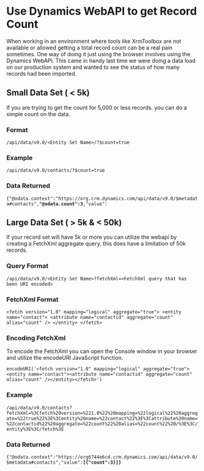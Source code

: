 # Use Dynamics WebAPI to get Record Count

When working in an environment where tools like XrmToolbox are not available or allowed getting a total record count can be a real pain sometimes.  One way of doing it just using the browser involves using the Dynamics WebAPI.  This came in handy last time we were doing a data load on our production system and wanted to see the status of how many records had been imported.

## Small Data Set ( < 5k)
If you are trying to get the count for 5,000 or less records. you can do a simple count on the data.

### Format
``
/api/data/v9.0/<Entity Set Name>/?$count=true
``

### Example
``
/api/data/v9.0/contacts/?$count=true
``

### Data Returned
``{"@odata.context":"https://org.crm.dynamics.com/api/data/v9.0/$metadata#contacts",``**``"@odata.count":3``**``,"value":``

## Large Data Set ( > 5k & < 50k)
If your record set will have 5k or more you can utilize the webapi by creating a FetchXml aggregate query, this does have a limitation of 50k records. 

### Query Format
``
/api/data/v9.0/<Entity Set Name>?fetchXml=<FetchXml query that has been URI encoded>
``

### FetchXml Format
``
<fetch version="1.0" mapping="logical" aggregate="true">
  <entity name="contact">
    <attribute name="contactid" aggregate="count" alias="count" />
  </entity>
</fetch>
``

### Encoding FetchXml
To encode the FetchXml you can open the Console window in your browser and utilize the encodeURI JavaScript function.

``encodeURI('<fetch version="1.0" mapping="logical" aggregate="true"><entity name="contact"><attribute name="contactid" aggregate="count" alias="count" /></entity></fetch>')``

### Example
``
/api/data/v9.0/contacts?fetchXml=%3Cfetch%20version=%221.0%22%20mapping=%22logical%22%20aggregate=%22true%22%3E%3Centity%20name=%22contact%22%3E%3Cattribute%20name=%22contactid%22%20aggregate=%22count%22%20alias=%22count%22%20/%3E%3C/entity%3E%3C/fetch%3E
``

### Data Returned
``{"@odata.context":"https://org6744e6cd.crm.dynamics.com/api/data/v9.0/$metadata#contacts","value":``**``[{"count":3}]}``**
<!--stackedit_data:
eyJwcm9wZXJ0aWVzIjoidGl0bGU6IFVzZSBEeW5hbWljcyBXZW
JBUEkgdG8gZ2V0IFJlY29yZCBDb3VudFxuYXV0aG9yOiBSaWNo
YXJkIFdpbHNvblxudGFnczogJ0R5bmFtaWNzLCBXZWJBUEknXG
4iLCJoaXN0b3J5IjpbLTIxMjA3Nzg1ODgsLTUxNDkwMzQzNSwx
ODgxNjE3NDkzXX0=
-->